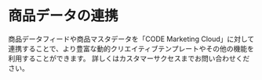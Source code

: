 # 商品データの連携

商品データフィードや商品マスタデータを「CODE Marketing Cloud」に対して連携することで、より豊富な動的クリエイティブテンプレートやその他の機能を利用することができます。
詳しくはカスタマーサクセスまでお問い合わせください。
